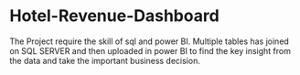 # Hotel-Revenue-Dashboard
The Project require the skill of sql and power BI. Multiple tables has joined on SQL SERVER and then uploaded in power BI to find the key insight from the data and take the important business decision.
